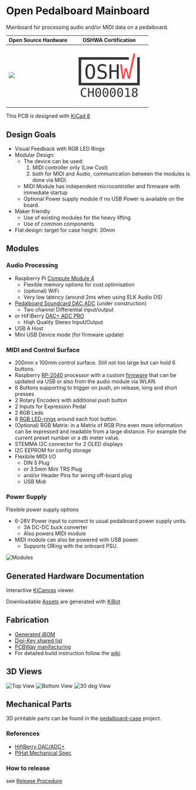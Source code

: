 # Open Pedalboard  Mainboard

Mainboard for processing audio and/or MIDI data on a pedalboard.

| Open Source Hardware | OSHWA Certification|
|---|---|
| ![](https://i0.wp.com/www.oshwa.org/wp-content/uploads/2014/03/oshw-logo-200-px.png) | [<img src="img/certification-mark-CH000018-stacked.png" alt="OSHWA" width="200"/>](https://certification.oshwa.org/ch000018.html) |

This PCB is designed with [KiCad 8](https://www.kicad.org/blog/2024/02/Version-8.0.0-Released/)

## Design Goals

- Visual Feedback with RGB LED Rings
- Modular Design:
  - The device can be used:
     1. MIDI controller only (Low Cost)
     1. both for MIDI and Audio, communication between the modules is done via MIDI.
  - MIDI Module has independent microcontroller and firmware with immediate startup
  - Optional Power supply module if no USB Power is available on the board.
- Maker friendly
  - Use of existing modules for the heavy lifting
  - Use of common components
- Flat design: target for case height: 30mm

## Modules

### Audio Processing

- Raspberry Pi [Compute Module 4](https://www.raspberrypi.com/products/compute-module-4/)
  - Flexible memory options for cost optimisation
  - (optional) WiFi
  - Very low latency (around 2ms when using ELK Audio OS)
- [Pedalboard Soundcard DAC ADC](https://github.com/pedalboard/pedalboard-soundcard)
   (under construction)
  - Two channel Differential input/output
- or HiFiBerry [DAC+ ADC PRO](https://www.hifiberry.com/shop/boards/hifiberry-dac-adc-pro/)
  - Hiqh Quality Stereo Input/Output
- USB A Host
- Mini USB Device mode (for firmware update)

### MIDI and Control Surface

- 200mm x 100mm control surface. Still not too large but can hold 6 buttons.
- Raspberry [RP-2040](https://datasheets.raspberrypi.com/rp2040/rp2040-datasheet.pdf)
  processor with a custom [firmware](https://github.com/pedalboard/pedalboard-midi)
  that can be updated via USB or also from the audio module via WLAN.
- 6 Buttons supporting to trigger on push, on release, long and short presses
- 2 Rotary Encoders with additional push button
- 2 Inputs for Expression Pedal
- 2 RGB Leds
- 8 [RGB LED-rings](https://github.com/pedalboard/pedalboard-led-ring)
  around each foot button.
- (Optional) RGB Matrix: in a Matrix of RGB Pins even more information can be expressed
  and readable from a large distance. For example the current preset number or a
  db meter value.
- STEMMA I2C connector for 2 OLED displays
- I2C EEPROM for config storage
- Flexibile MIDI I/O
  - DIN 5 Plug
  - or 3.5mm Mini TRS Plug
  - and/or Header Pins for wiring off-board plug
  - USB Midi

### Power Supply

Flexible power supply options

- 6-28V Power input to connect to usual pedalboard power supply units.
  - 3A DC-DC buck converter
  - Also powers MIDI module
- MIDI module can also be powered with USB power.
  - Supports ORing with the onboard PSU.

![Modules](https://pedalboard.github.io/pedalboard-hw-sitev4.0.0/Schematic/pedalboard-hw-schematic.svg)

## Generated Hardware Documentation

Interactive [KiCanvas](https://kicanvas.org/?github=https%3A%2F%2Fgithub.com%2Fpedalboard%2Fpedalboard-hw%2Ftree%2Fmain) viewer.

Downloadable [Assets](https://pedalboard.github.io/pedalboard-hw-sitev4.0.0/Browse/pedalboard-hw-navigate.html) are generated with [KiBot](https://github.com/INTI-CMNB/KiBot)

## Fabrication

- [Generated iBOM](https://pedalboard.github.io/pedalboard-hw-sitev4.0.0/Assembly/pedalboard-hw-ibom.html)
- [Digi-Key shared list](https://www.digikey.ch/de/mylists/list/DJ3I9KG222)
- [PCBWay manifacturing](https://www.pcbway.com/project/shareproject/Open_Source_Pedalboard_Platform_8e065d23.html)
- For detailed build instruction follow the [wiki](https://github.com/pedalboard/pedalboard-hw/wiki)

## 3D Views

![Top View](https://pedalboard.github.io/pedalboard-hw-sitev4.0.0/3D/pedalboard-hw-3D_blender_top.png)
![Bottom View](https://pedalboard.github.io/pedalboard-hw-sitev4.0.0/3D/pedalboard-hw-3D_blender_bottom.png)
![30 deg View](https://pedalboard.github.io/pedalboard-hw-sitev4.0.0/3D/pedalboard-hw-3D_blender_30deg.png)

## Mechanical Parts

3D printable parts can be found in the [pedalboard-case](https://github.com/pedalboard/pedalboard-case) project.

### References

- [HifiBerry DAC/ADC+](https://github.com/hifiberry/kicad_template_dac_adc_stage)
- [PIHat Mechanical Spec](https://github.com/raspberrypi/hats/blob/master/hat-board-mechanical.pdf)

### How to release

see [Release Procedure](doc/release-procedure.md)
